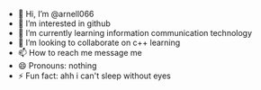 - 👋 Hi, I’m @arnell066
- 👀 I’m interested in github
- 🌱 I’m currently learning information communication technology 
- 💞️ I’m looking to collaborate on c++ learning 
- 📫 How to reach me message me
- 😄 Pronouns: nothing 
- ⚡ Fun fact: ahh i can't sleep without eyes

<!---
arnell066/arnell066 is a ✨ special ✨ repository because its `README.md` (this file) appears on your GitHub profile.
You can click the Preview link to take a look at your changes.
--->
